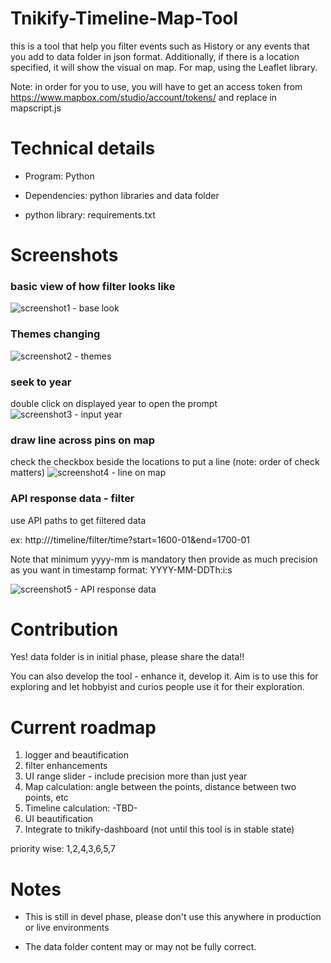 # Tnikify-Timeline-Map-Tool

this is a tool that help you filter events such as History or any events that you add to data folder in json format. Additionally, if there is a location specified, it will show the visual on map. For map, using the Leaflet library.

Note: in order for you to use, you will have to get an access token from https://www.mapbox.com/studio/account/tokens/ and replace in mapscript.js

# Technical details

* Program: Python

* Dependencies: python libraries and data folder

* python library: requirements.txt

# Screenshots

### basic view of how filter looks like
![screenshot1 - base look](https://raw.githubusercontent.com/NikhilTanni/tnikify-timeline-map-tool/main/screenshots/sc1.png)

### Themes changing
![screenshot2 - themes](https://raw.githubusercontent.com/NikhilTanni/tnikify-timeline-map-tool/main/screenshots/sc2.png)

### seek to year

double click on displayed year to open the prompt
![screenshot3 - input year](https://raw.githubusercontent.com/NikhilTanni/tnikify-timeline-map-tool/main/screenshots/sc3.png)

### draw line across pins on map

check the checkbox beside the locations to put a line (note: order of check matters)
![screenshot4 - line on map](https://raw.githubusercontent.com/NikhilTanni/tnikify-timeline-map-tool/main/screenshots/sc4.png)

### API response data - filter

use API paths to get filtered data

ex: http://<serverURL>/timeline/filter/time?start=1600-01&end=1700-01

Note that minimum yyyy-mm is mandatory then provide as much precision as you want in timestamp format: YYYY-MM-DDTh:i:s

![screenshot5 - API response data](https://raw.githubusercontent.com/NikhilTanni/tnikify-timeline-map-tool/main/screenshots/sc5.png)

# Contribution

Yes! data folder is in initial phase, please share the data!!

You can also develop the tool - enhance it, develop it. Aim is to use this for exploring and let hobbyist and curios people use it for their exploration.

# Current roadmap

1. logger and beautification
2. filter enhancements
3. UI range slider - include precision more than just year
4. Map calculation: angle between the points, distance between two points, etc
5. Timeline calculation: -TBD-
6. UI beautification
7. Integrate to tnikify-dashboard (not until this tool is in stable state)

priority wise: 1,2,4,3,6,5,7


# Notes

* This is still in devel phase, please don't use this anywhere in production or live environments

* The data folder content may or may not be fully correct.